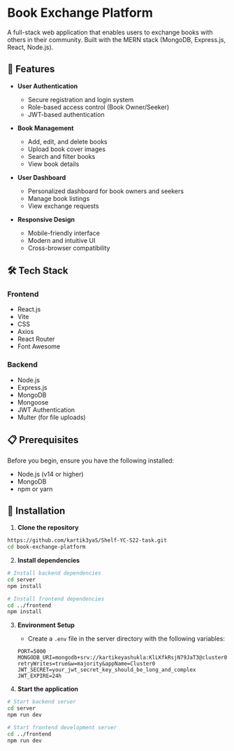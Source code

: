 # Book Exchange Platform

A full-stack web application that enables users to exchange books with others in their community. Built with the MERN stack (MongoDB, Express.js, React, Node.js).

## 🚀 Features

- **User Authentication**

  - Secure registration and login system
  - Role-based access control (Book Owner/Seeker)
  - JWT-based authentication

- **Book Management**

  - Add, edit, and delete books
  - Upload book cover images
  - Search and filter books
  - View book details

- **User Dashboard**

  - Personalized dashboard for book owners and seekers
  - Manage book listings
  - View exchange requests

- **Responsive Design**
  - Mobile-friendly interface
  - Modern and intuitive UI
  - Cross-browser compatibility

## 🛠️ Tech Stack

### Frontend

- React.js
- Vite
- CSS
- Axios
- React Router
- Font Awesome

### Backend

- Node.js
- Express.js
- MongoDB
- Mongoose
- JWT Authentication
- Multer (for file uploads)

## 📋 Prerequisites

Before you begin, ensure you have the following installed:

- Node.js (v14 or higher)
- MongoDB
- npm or yarn

## 🚀 Installation

1. **Clone the repository**

```bash
https://github.com/kartik3yaS/Shelf-YC-S22-task.git
cd book-exchange-platform
```

2. **Install dependencies**

```bash
# Install backend dependencies
cd server
npm install

# Install frontend dependencies
cd ../frontend
npm install
```

3. **Environment Setup**

   - Create a `.env` file in the server directory with the following variables:

   ```
   PORT=5000
   MONGODB_URI=mongodb+srv://kartikeyashukla:KlLKfkRsjN79JaT3@cluster0.lnvzawa.mongodb.net/shelf?retryWrites=true&w=majority&appName=Cluster0
   JWT_SECRET=your_jwt_secret_key_should_be_long_and_complex
   JWT_EXPIRE=24h
   ```

4. **Start the application**

```bash
# Start backend server
cd server
npm run dev

# Start frontend development server
cd ../frontend
npm run dev
```

